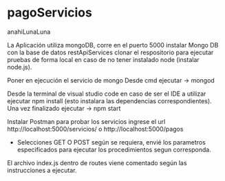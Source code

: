 # pagoServicios
anahiLunaLuna

La Aplicación utiliza mongoDB, corre en el puerto 5000
instalar Mongo DB con la base de datos restApiServices
clonar el respositorio para ejecutar pruebas de forma local
en caso de no tener instalado node (instalar node.js).

Poner en ejecución el servicio de mongo
Desde cmd 
ejecutar -> mongod

Desde la terminal de visual studio code en caso de ser el IDE a utilizar
ejecutar
npm install (esto instalara las dependencias correspondientes).
Una vez finalizado ejecutar -> npm start

Instalar Postman para probar los servicios
ingrese el url http://localhost:5000/servicios/ o http://localhost:5000/pagos 
* Selecciones GET O POST según se requiera, envié los parametros especificados para ejecutar los procedimientos segun corresponda.

El archivo index.js dentro de routes viene comentado según las instrucciones a ejecutar. 